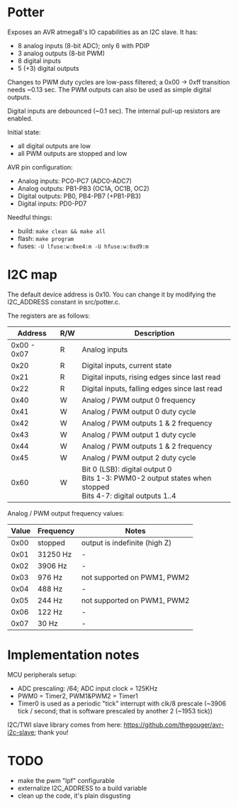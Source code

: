 

# Potter

Exposes an AVR atmega8's IO capabilities as an I2C slave. It has:
 * 8 analog inputs (8-bit ADC); only 6 with PDIP
 * 3 analog outputs (8-bit PWM)
 * 8 digital inputs
 * 5 (+3) digital outputs

Changes to PWM duty cycles are low-pass filtered; a 0x00 -> 0xff transition
needs ~0.13 sec. The PWM outputs can also be used as simple digital outputs.

Digital inputs are debounced (~0.1 sec). The internal pull-up resistors are
enabled.

Initial state:
 * all digital outputs are low
 * all PWM outputs are stopped and low

AVR pin configuration:
 * Analog inputs: PC0-PC7 (ADC0-ADC7)
 * Analog outputs: PB1-PB3 (OC1A, OC1B, OC2)
 * Digital outputs: PB0, PB4-PB7 (+PB1-PB3)
 * Digital inputs: PD0-PD7

Needful things:
 * build: ```make clean && make all```
 * flash: ```make program```
 * fuses: ```-U lfuse:w:0xe4:m -U hfuse:w:0xd9:m```


# I2C map

The default device address is 0x10. You can change it by modifying
the I2C_ADDRESS constant in src/potter.c.

The registers are as follows:

| Address       | R/W   | Description                                   |
| ------------- | ----- | --------------------------------------------- |
| 0x00 - 0x07   | R     | Analog inputs                                 |
| 0x20          | R     | Digital inputs, current state                 |
| 0x21          | R     | Digital inputs, rising edges since last read  |
| 0x22          | R     | Digital inputs, falling edges since last read |
| 0x40          | W     | Analog / PWM output 0 frequency               |
| 0x41          | W     | Analog / PWM output 0 duty cycle              |
| 0x42          | W     | Analog / PWM outputs 1 & 2 frequency          |
| 0x43          | W     | Analog / PWM output 1 duty cycle              |
| 0x44          | W     | Analog / PWM outputs 1 & 2 frequency          |
| 0x45          | W     | Analog / PWM output 2 duty cycle              |
| 0x60          | W     | Bit 0 (LSB): digital output 0<br>Bits 1-3: PWM0-2 output states when stopped<br>Bits 4-7: digital outputs 1..4 |

Analog / PWM output frequency values:

| Value         | Frequency     | Notes                                 |
| ------------- | ------------- | ------------------------------------- |
| 0x00          | stopped       | output is indefinite (high Z)         |
| 0x01          | 31250 Hz      | -                                     |
| 0x02          | 3906 Hz       | -                                     |
| 0x03          | 976 Hz        | not supported on PWM1, PWM2           |
| 0x04          | 488 Hz        | -                                     |
| 0x05          | 244 Hz        | not supported on PWM1, PWM2           |
| 0x06          | 122 Hz        | -                                     |
| 0x07          | 30 Hz         | -                                     |


# Implementation notes

MCU peripherals setup:
 * ADC prescaling: /64; ADC input clock = 125KHz
 * PWM0 = Timer2, PWM1&PWM2 = Timer1
 * Timer0 is used as a periodic "tick" interrupt with clk/8 prescale
   (~3906 tick / second; that is software prescaled by another 2 (~1953 tick))

I2C/TWI slave library comes from here: https://github.com/thegouger/avr-i2c-slave;
thank you!

# TODO

 * make the pwm "lpf" configurable
 * externalize I2C_ADDRESS to a build variable
 * clean up the code, it's plain disgusting
